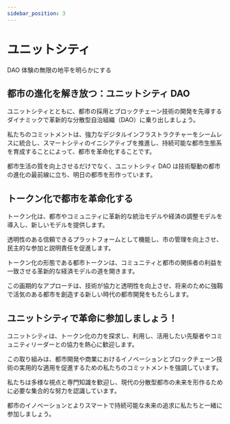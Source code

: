 ```yaml
---
sidebar_position: 3
---
```


# ユニットシティ

DAO 体験の無限の地平を明らかにする

## 都市の進化を解き放つ：ユニットシティ DAO

ユニットシティとともに、都市の採用とブロックチェーン技術の開発を先導するダイナミックで革新的な分散型自治組織（DAO）に乗り出しましょう。

私たちのコミットメントは、強力なデジタルインフラストラクチャーをシームレスに統合し、スマートシティのイニシアティブを推進し、持続可能な都市生態系を育成することによって、都市を革命化することです。

都市生活の質を向上させるだけでなく、ユニットシティ DAO は技術駆動の都市の進化の最前線に立ち、明日の都市を形作っています。

## トークン化で都市を革命化する

トークン化は、都市やコミュニティに革新的な統治モデルや経済の調整モデルを導入し、新しいモデルを提供します。

透明性のある信頼できるプラットフォームとして機能し、市の管理を向上させ、民主的な参加と説明責任を促進します。

トークン化の形態である都市トークンは、コミュニティと都市の関係者の利益を一致させる革新的な経済モデルの道を開きます。

この画期的なアプローチは、技術が協力と透明性を向上させ、将来のために強靱で活気のある都市を創造する新しい時代の都市開発をもたらします。

## ユニットシティで革命に参加しましょう！

ユニットシティは、トークン化の力を探求し、利用し、活用したい先駆者やコミュニティリーダーとの協力を熱心に歓迎します。

この取り組みは、都市開発や商業におけるイノベーションとブロックチェーン技術の実用的な適用を促進するための私たちのコミットメントを強調しています。

私たちは多様な視点と専門知識を歓迎し、現代の分散型都市の未来を形作るために必要な集合的な努力を認識しています。

都市のイノベーションとよりスマートで持続可能な未来の追求に私たちと一緒に参加しましょう。
